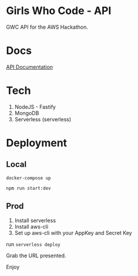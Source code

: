 # Girls Who Code - API
GWC API for the AWS Hackathon.

# Docs
[API Documentation](http://gws-api-docs.s3-website-us-east-1.amazonaws.com/)

# Tech
1. NodeJS - Fastify
2. MongoDB
3. Serverless (serverless)

# Deployment
## Local
`docker-compose up`

`npm run start:dev`


## Prod
1. Install serverless
2. Install aws-cli
3. Set up aws-cli with your AppKey and Secret Key

run `serverless deploy`

Grab the URL presented.  

Enjoy


